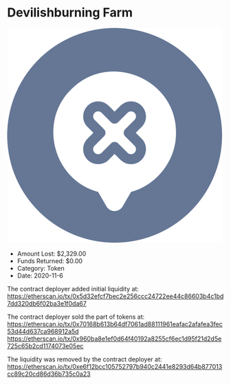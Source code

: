 # Devilishburning Farm
![Devilishburning Farm](/rektimages/Devilishburning-Farm.png)
- Amount Lost: $2,329.00
- Funds Returned: $0.00
- Category: Token
- Date: 2020-11-6

The contract deployer added initial liquidity at:  
https://etherscan.io/tx/0x5d32efcf7bec2e256ccc24722ee44c86603b4c1bd7dd320db6f02ba3e1f0da67  
  
The contract deployer sold the part of tokens at:  
https://etherscan.io/tx/0x70168b613b64df7061ad88111961eafac2afafea3fec53d44d637ca968912a5d  
https://etherscan.io/tx/0x960ba8e1ef0d64f40192a8255cf6ec1d95f21d2d5e725c65b2cd1174073e05ec  
  
The liquidity was removed by the contract deployer at:  
https://etherscan.io/tx/0xe6f12bcc105752797b940c2441e8293d64b877013cc89c20cd86d36b735c0a23



